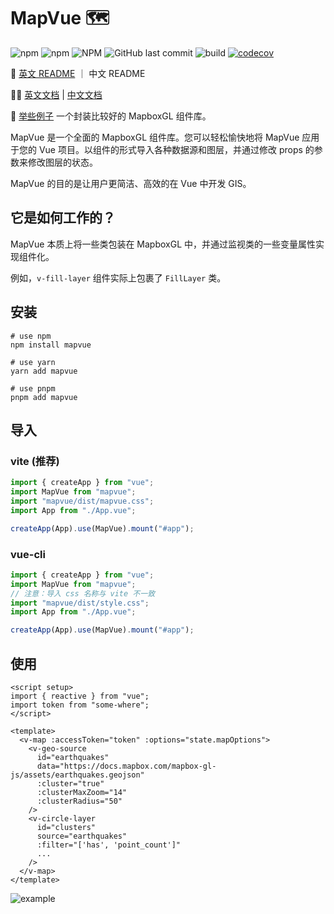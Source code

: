 # MapVue 🗺️

![npm](https://img.shields.io/npm/v/mapvue)
![npm](https://img.shields.io/npm/dw/mapvue)
![NPM](https://img.shields.io/npm/l/mapvue)
![GitHub last commit](https://img.shields.io/github/last-commit/timeroute/mapvue)
![build](https://github.com/timeroute/mapvue/actions/workflows/test.yml/badge.svg)
[![codecov](https://codecov.io/gh/timeroute/mapvue/branch/main/graph/badge.svg?token=2CRUPW2YCN)](https://codecov.io/gh/timeroute/mapvue)

📄 [英文 README](./README.md) ｜ 中文 README

👏🏻 [英文文档](https://mapvue.netlify.app/) | [中文文档](https://mapvue.netlify.app/zh/)

🌰 [举些例子](https://codesandbox.io/s/vmap-examples-mnqjgn)
一个封装比较好的 MapboxGL 组件库。

MapVue 是一个全面的 MapboxGL 组件库。您可以轻松愉快地将 MapVue 应用于您的 Vue 项目。以组件的形式导入各种数据源和图层，并通过修改 props 的参数来修改图层的状态。

MapVue 的目的是让用户更简洁、高效的在 Vue 中开发 GIS。

## 它是如何工作的？

MapVue 本质上将一些类包装在 MapboxGL 中，并通过监视类的一些变量属性实现组件化。

例如，`v-fill-layer` 组件实际上包裹了 `FillLayer` 类。

## 安装

```shell
# use npm
npm install mapvue

# use yarn
yarn add mapvue

# use pnpm
pnpm add mapvue
```

## 导入

### vite (推荐)

```ts
import { createApp } from "vue";
import MapVue from "mapvue";
import "mapvue/dist/mapvue.css";
import App from "./App.vue";

createApp(App).use(MapVue).mount("#app");
```

### vue-cli

```ts
import { createApp } from "vue";
import MapVue from "mapvue";
// 注意：导入 css 名称与 vite 不一致
import "mapvue/dist/style.css";
import App from "./App.vue";

createApp(App).use(MapVue).mount("#app");
```

## 使用

```vue
<script setup>
import { reactive } from "vue";
import token from "some-where";
</script>

<template>
  <v-map :accessToken="token" :options="state.mapOptions">
    <v-geo-source
      id="earthquakes"
      data="https://docs.mapbox.com/mapbox-gl-js/assets/earthquakes.geojson"
      :cluster="true"
      :clusterMaxZoom="14"
      :clusterRadius="50"
    />
    <v-circle-layer 
      id="clusters" 
      source="earthquakes"
      :filter="['has', 'point_count']"
      ...
    />
  </v-map>
</template>
```

![example](https://s3.bmp.ovh/imgs/2022/08/24/f4c4db9eda3ee3f6.png)
